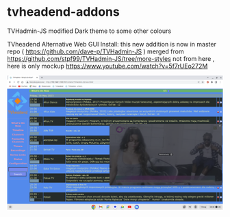 # tvheadend-addons

TVHadmin-JS modified Dark theme to some other colours

TVheadend Alternative Web GUI Install:
this new addition is now in master repo ( https://github.com/dave-p/TVHadmin-JS ) merged from https://github.com/stpf99/TVHadmin-JS/tree/more-styles not from here , here is only mockup
https://www.youtube.com/watch?v=5f7rUEo272M

<img width="964" alt="TVHADMIN-JS-theme" src="https://github.com/stpf99/tvheadend-addons/blob/e5667d4b5279ef9bed0dd9a5cbef6b63411d8a76/Screenshot%202023-05-19%2020.46.47.png">
